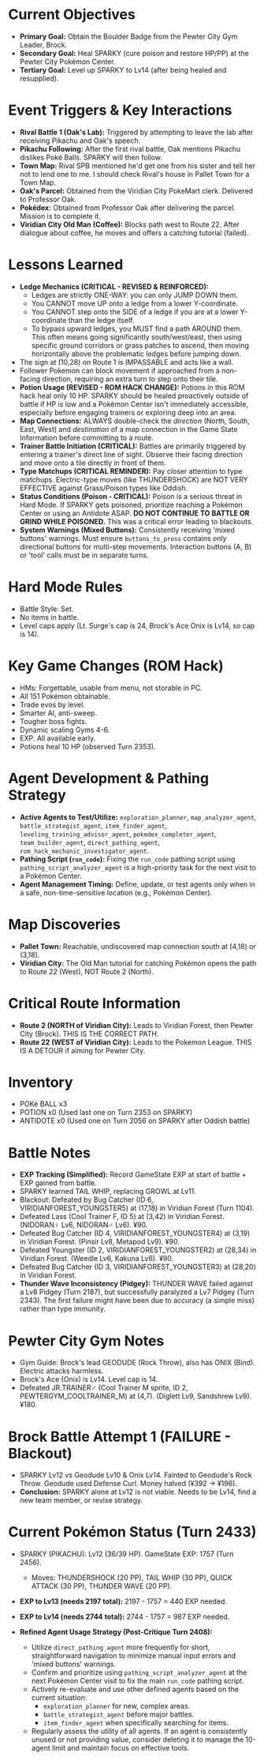 # Current Objectives
*   **Primary Goal:** Obtain the Boulder Badge from the Pewter City Gym Leader, Brock.
*   **Secondary Goal:** Heal SPARKY (cure poison and restore HP/PP) at the Pewter City Pokémon Center.
*   **Tertiary Goal:** Level up SPARKY to Lv14 (after being healed and resupplied).

# Event Triggers & Key Interactions
*   **Rival Battle 1 (Oak's Lab):** Triggered by attempting to leave the lab after receiving Pikachu and Oak's speech.
*   **Pikachu Following:** After the first rival battle, Oak mentions Pikachu dislikes Poké Balls. SPARKY will then follow.
*   **Town Map:** Rival SPB mentioned he'd get one from his sister and tell her not to lend one to me. I should check Rival's house in Pallet Town for a Town Map.
*   **Oak's Parcel:** Obtained from the Viridian City PokeMart clerk. Delivered to Professor Oak.
*   **Pokédex:** Obtained from Professor Oak after delivering the parcel. Mission is to complete it.
*   **Viridian City Old Man (Coffee):** Blocks path west to Route 22. After dialogue about coffee, he moves and offers a catching tutorial (failed).

# Lessons Learned
*   **Ledge Mechanics (CRITICAL - REVISED & REINFORCED):**
    *   Ledges are strictly ONE-WAY: you can only JUMP DOWN them.
    *   You CANNOT move UP onto a ledge from a lower Y-coordinate.
    *   You CANNOT step onto the SIDE of a ledge if you are at a lower Y-coordinate than the ledge itself.
    *   To bypass upward ledges, you MUST find a path AROUND them. This often means going significantly south/west/east, then using specific ground corridors or grass patches to ascend, then moving horizontally above the problematic ledges before jumping down.
*   The sign at (10,28) on Route 1 is IMPASSABLE and acts like a wall.
*   Follower Pokemon can block movement if approached from a non-facing direction, requiring an extra turn to step onto their tile.
*   **Potion Usage (REVISED - ROM HACK CHANGE):** Potions in this ROM hack heal only 10 HP. SPARKY should be healed proactively outside of battle if HP is low and a Pokémon Center isn't immediately accessible, especially before engaging trainers or exploring deep into an area. 
*   **Map Connections:** ALWAYS double-check the *direction* (North, South, East, West) and *destination* of a map connection in the Game State Information before committing to a route.
*   **Trainer Battle Initiation (CRITICAL):** Battles are primarily triggered by entering a trainer's direct line of sight. Observe their facing direction and move onto a tile directly in front of them.
*   **Type Matchups (CRITICAL REMINDER):** Pay closer attention to type matchups. Electric-type moves (like THUNDERSHOCK) are NOT VERY EFFECTIVE against Grass/Poison types like Oddish.
*   **Status Conditions (Poison - CRITICAL):** Poison is a serious threat in Hard Mode. If SPARKY gets poisoned, prioritize reaching a Pokémon Center or using an Antidote ASAP. **DO NOT CONTINUE TO BATTLE OR GRIND WHILE POISONED.** This was a critical error leading to blackouts.
*   **System Warnings (Mixed Buttons):** Consistently receiving 'mixed buttons' warnings. Must ensure `buttons_to_press` contains *only* directional buttons for multi-step movements. Interaction buttons (A, B) or 'tool' calls must be in separate turns.

# Hard Mode Rules
*   Battle Style: Set.
*   No items in battle.
*   Level caps apply (Lt. Surge's cap is 24, Brock's Ace Onix is Lv14, so cap is 14).

# Key Game Changes (ROM Hack)
*   HMs: Forgettable, usable from menu, not storable in PC.
*   All 151 Pokémon obtainable.
*   Trade evos by level.
*   Smarter AI, anti-sweep.
*   Tougher boss fights.
*   Dynamic scaling Gyms 4-6.
*   EXP. All available early.
*   Potions heal 10 HP (observed Turn 2353).

# Agent Development & Pathing Strategy
*   **Active Agents to Test/Utilize:** `exploration_planner`, `map_analyzer_agent`, `battle_strategist_agent`, `item_finder_agent`, `leveling_training_advisor_agent`, `pokedex_completer_agent`, `team_builder_agent`, `direct_pathing_agent`, `rom_hack_mechanic_investigator_agent`.
*   **Pathing Script (`run_code`):** Fixing the `run_code` pathing script using `pathing_script_analyzer_agent` is a high-priority task for the next visit to a Pokémon Center.
*   **Agent Management Timing:** Define, update, or test agents only when in a safe, non-time-sensitive location (e.g., Pokémon Center).

# Map Discoveries
*   **Pallet Town:** Reachable, undiscovered map connection south at (4,18) or (3,18).
*   **Viridian City:** The Old Man tutorial for catching Pokémon opens the path to Route 22 (West), NOT Route 2 (North).

# Critical Route Information
*   **Route 2 (NORTH of Viridian City):** Leads to Viridian Forest, then Pewter City (Brock). THIS IS THE CORRECT PATH.
*   **Route 22 (WEST of Viridian City):** Leads to the Pokemon League. THIS IS A DETOUR if aiming for Pewter City.

# Inventory
*   POKé BALL x3
*   POTION x0 (Used last one on Turn 2353 on SPARKY)
*   ANTIDOTE x0 (Used one on Turn 2056 on SPARKY after Oddish battle)

# Battle Notes
*   **EXP Tracking (Simplified):** Record GameState EXP at start of battle + EXP gained from battle.
*   SPARKY learned TAIL WHIP, replacing GROWL at Lv11.
*   Blackout: Defeated by Bug Catcher (ID 6, VIRIDIANFOREST_YOUNGSTER5) at (17,18) in Viridian Forest (Turn 1104).
*   Defeated Lass (Cool Trainer F, ID 5) at (3,42) in Viridian Forest. (NIDORAN♀ Lv6, NIDORAN♂ Lv6). ¥90.
*   Defeated Bug Catcher (ID 4, VIRIDIANFOREST_YOUNGSTER4) at (3,19) in Viridian Forest. (Pinsir Lv8, Metapod Lv9). ¥90.
*   Defeated Youngster (ID 2, VIRIDIANFOREST_YOUNGSTER2) at (28,34) in Viridian Forest. (Weedle Lv6, Kakuna Lv6). ¥90.
*   Defeated Bug Catcher (ID 3, VIRIDIANFOREST_YOUNGSTER3) at (28,20) in Viridian Forest.
*   **Thunder Wave Inconsistency (Pidgey):** THUNDER WAVE failed against a Lv8 Pidgey (Turn 2187), but successfully paralyzed a Lv7 Pidgey (Turn 2343). The first failure might have been due to accuracy (a simple miss) rather than type immunity.

# Pewter City Gym Notes
*   Gym Guide: Brock's lead GEODUDE (Rock Throw), also has ONIX (Bind). Electric attacks harmless.
*   Brock's Ace (Onix) is Lv14. Level cap is 14.
*   Defeated JR.TRAINER♂ (Cool Trainer M sprite, ID 2, PEWTERGYM_COOLTRAINER_M) at (4,7). (Diglett Lv9, Sandshrew Lv9). ¥180.

# Brock Battle Attempt 1 (FAILURE - Blackout)
*   SPARKY Lv12 vs Geodude Lv10 & Onix Lv14. Fainted to Geodude's Rock Throw. Geodude used Defense Curl. Money halved (¥392 -> ¥196).
*   **Conclusion:** SPARKY alone at Lv12 is not viable. Needs to be Lv14, find a new team member, or revise strategy.

# Current Pokémon Status (Turn 2433)
*   SPARKY (PIKACHU): Lv12 (36/39 HP). GameState EXP: 1757 (Turn 2456).
    *   Moves: THUNDERSHOCK (20 PP), TAIL WHIP (30 PP), QUICK ATTACK (30 PP), THUNDER WAVE (20 PP).
*   **EXP to Lv13 (needs 2197 total):** 2197 - 1757 = 440 EXP needed.
*   **EXP to Lv14 (needs 2744 total):** 2744 - 1757 = 987 EXP needed.

*   **Refined Agent Usage Strategy (Post-Critique Turn 2408):**
    *   Utilize `direct_pathing_agent` more frequently for short, straightforward navigation to minimize manual input errors and 'mixed buttons' warnings.
    *   Confirm and prioritize using `pathing_script_analyzer_agent` at the next Pokémon Center visit to fix the main `run_code` pathing script.
    *   Actively re-evaluate and use other defined agents based on the current situation:
        *   `exploration_planner` for new, complex areas.
        *   `battle_strategist_agent` before major battles.
        *   `item_finder_agent` when specifically searching for items.
    *   Regularly assess the utility of all agents. If an agent is consistently unused or not providing value, consider deleting it to manage the 10-agent limit and maintain focus on effective tools.